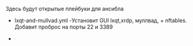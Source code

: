 Здесь будут  открытые плейбуки для ансибла
- lxqt-and-mullvad.yml -Установит GUI lxqt,xrdp, муллвад, + nftables. Добавит проброс на порты 22 и 3389

- 
